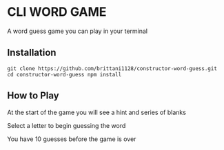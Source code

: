 # CLI WORD GAME

A word guess game you can play in your terminal

## Installation

``git clone https://github.com/brittani1128/constructor-word-guess.git
cd constructor-word-guess
npm install``

## How to Play

At the start of the game you will see a hint and series of blanks

Select a letter to begin guessing the word

You have 10 guesses before the game is over

